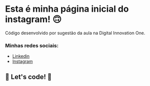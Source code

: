 # Esta é minha página inicial do instagram! 🙃

Código desenvolvido por sugestão da aula na Digital Innovation One.

### Minhas redes sociais:

* [Linkedin](https://www.linkedin.com/in/francisco-de-assis-souza/)
* [Instagram](https://www.instagram.com/bendercomx/)

## 🚀 Let's code! 🚀
